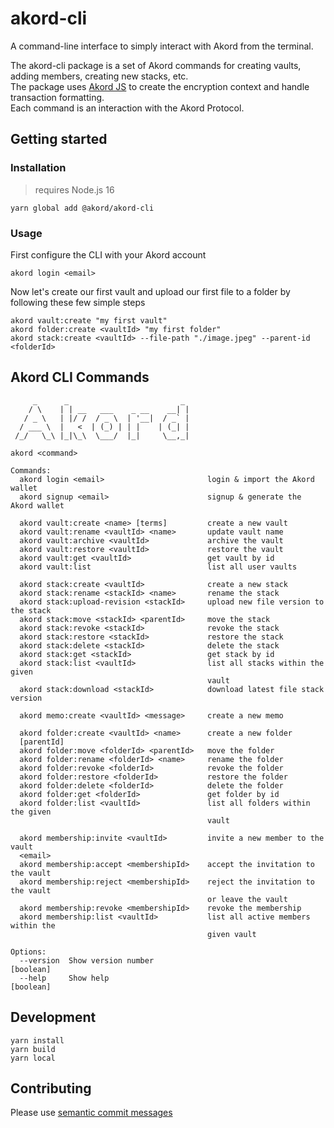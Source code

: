 # akord-cli
A command-line interface to simply interact with Akord from the terminal.

The akord-cli package is a set of Akord commands for creating vaults, adding members, creating new stacks, etc.\
The package uses [Akord JS](https://www.npmjs.com/package/@akord/akord-js) to create the encryption context and handle transaction formatting.\
Each command is an interaction with the Akord Protocol.

## Getting started
### Installation
> requires Node.js 16
```
yarn global add @akord/akord-cli
```
### Usage
First configure the CLI with your Akord account
```
akord login <email>
```
Now let's create our first vault and upload our first file to a folder by following these few simple steps
```
akord vault:create "my first vault"
akord folder:create <vaultId> "my first folder"
akord stack:create <vaultId> --file-path "./image.jpeg" --parent-id <folderId>
```

## Akord CLI Commands
```
     _      _                         _
    / \    | | __   ___    _ __    __| |
   / _ \   | |/ /  / _ \  | '__|  / _` |
  / ___ \  |   <  | (_) | | |    | (_| |
 /_/   \_\ |_|\_\  \___/  |_|     \__,_|

akord <command>

Commands:
  akord login <email>                       login & import the Akord wallet
  akord signup <email>                      signup & generate the Akord wallet

  akord vault:create <name> [terms]         create a new vault
  akord vault:rename <vaultId> <name>       update vault name
  akord vault:archive <vaultId>             archive the vault
  akord vault:restore <vaultId>             restore the vault
  akord vault:get <vaultId>                 get vault by id
  akord vault:list                          list all user vaults

  akord stack:create <vaultId>              create a new stack
  akord stack:rename <stackId> <name>       rename the stack
  akord stack:upload-revision <stackId>     upload new file version to the stack
  akord stack:move <stackId> <parentId>     move the stack
  akord stack:revoke <stackId>              revoke the stack
  akord stack:restore <stackId>             restore the stack
  akord stack:delete <stackId>              delete the stack
  akord stack:get <stackId>                 get stack by id
  akord stack:list <vaultId>                list all stacks within the given
                                            vault
  akord stack:download <stackId>            download latest file stack version

  akord memo:create <vaultId> <message>     create a new memo

  akord folder:create <vaultId> <name>      create a new folder
  [parentId]
  akord folder:move <folderId> <parentId>   move the folder
  akord folder:rename <folderId> <name>     rename the folder
  akord folder:revoke <folderId>            revoke the folder
  akord folder:restore <folderId>           restore the folder
  akord folder:delete <folderId>            delete the folder
  akord folder:get <folderId>               get folder by id
  akord folder:list <vaultId>               list all folders within the given
                                            vault

  akord membership:invite <vaultId>         invite a new member to the vault
  <email>
  akord membership:accept <membershipId>    accept the invitation to the vault
  akord membership:reject <membershipId>    reject the invitation to the vault
                                            or leave the vault
  akord membership:revoke <membershipId>    revoke the membership
  akord membership:list <vaultId>           list all active members within the
                                            given vault

Options:
  --version  Show version number                                       [boolean]
  --help     Show help                                                 [boolean]
```

## Development
```
yarn install
yarn build
yarn local
```

## Contributing

Please use [semantic commit messages](https://gist.github.com/joshbuchea/6f47e86d2510bce28f8e7f42ae84c716)
